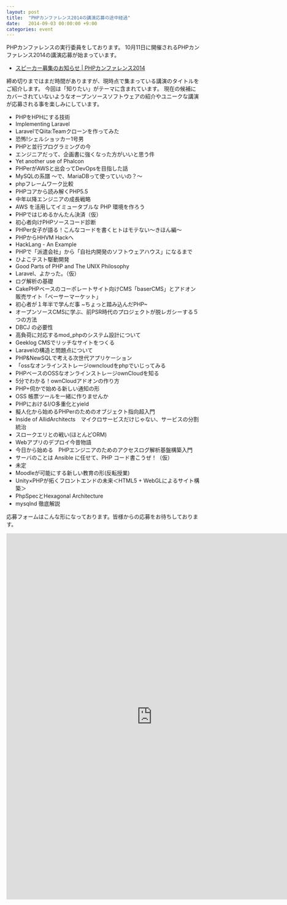 ```yaml
---
layout: post
title:  "PHPカンファレンス2014の講演応募の途中経過"
date:   2014-09-03 00:00:00 +9:00
categories: event
---
```


PHPカンファレンスの実行委員をしております。
10月11日に開催されるPHPカンファレンス2014の講演応募が始まっています。

- [スピーカー募集のお知らせ | PHPカンファレンス2014](http://phpcon.php.gr.jp/w/2014/2014/08/28/call_for_papers/)

締め切りまではまだ時間がありますが、現時点で集まっている講演のタイトルをご紹介します。
今回は「知りたい」がテーマに含まれています。
現在の候補にカバーされていないようなオープンソースソフトウェアの紹介やユニークな講演が応募される事を楽しみにしています。

- PHPをHPHにする技術
- Implementing Laravel
- LaravelでQiita:Teamクローンを作ってみた
- 恐怖!シェルショッカー1号男
- PHPと並行プログラミングの今
- エンジニアだって、企画書に強くなった方がいいと思う件
- Yet another use of Phalcon
- PHPerがAWSと出会ってDevOpsを目指した話
- MySQLの系譜 ～で、MariaDBって使っていいの？～
- phpフレームワーク比較
- PHPコアから読み解くPHP5.5
- 中年以降エンジニアの成長戦略
- AWS を活用してイミュータブルな PHP 環境を作ろう
- PHPではじめるかんたん決済（仮）
- 初心者向けPHPソースコード診断
- PHPer女子が語る！こんなコードを書くヒトはモテない～きほん編～
- PHPからHHVM Hackへ
- HackLang - An Example
- PHPで「派遣会社」から「自社内開発のソフトウェアハウス」になるまで
- ひよこテスト駆動開発
- Good Parts of PHP and The UNIX Philosophy
- Laravel、よかった。（仮）
- ログ解析の基礎
- CakePHPベースのコーポレートサイト向けCMS「baserCMS」とアドオン販売サイト「ベーサーマーケット」
- 初心者が１年半で学んだ事 ~ちょっと踏み込んだPHP~
- オープンソースCMSに学ぶ、前PSR時代のプロジェクトが脱レガシーする５つの方法
- DBCJ の必要性
- 高負荷に対応するmod_phpのシステム設計について
- Geeklog CMSでリッチなサイトをつくる
- Laravelの構造と問題点について
- PHP&NewSQLで考える次世代アプリケーション
- 「ossなオンラインストレージowncloudをphpでいじってみる
- PHPベースのOSSなオンラインストレージownCloudを知る
- 5分でわかる！ownCloudアドオンの作り方
- PHP+伺かで始める新しい通知の形
- OSS 帳票ツールを一緒に作りませんか
- PHPにおけるI/O多重化とyield
- 擬人化から始めるPHPerのためのオブジェクト指向超入門
- Inside of AllidArchitects　マイクロサービスだけじゃない、サービスの分割統治
- スロークエリとの戦い(ほとんどORM)
- Webアプリのデプロイ今昔物語
- 今日から始める　PHPエンジニアのためのアクセスログ解析基盤構築入門
- サーバのことは Ansible に任せて、PHP コード書こうぜ！（仮）
- 未定
- Moodleが可能にする新しい教育の形(反転授業)
- Unity×PHPが拓くフロントエンドの未来＜HTML5 + WebGLによるサイト構築＞
- PhpSpecとHexagonal Architecture
- mysqlnd 徹底解説


応募フォームはこんな形になっております。皆様からの応募をお待ちしております。

<iframe src="https://docs.google.com/spreadsheet/embeddedform?formkey=dGJrZHFRY3ZiWUgxVmVfSmJ1dDZheFE6MA" width="760" height="955" frameborder="0" marginheight="0" marginwidth="0">読み込み中...</iframe>
